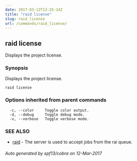 ```yaml
---
date: 2017-03-12T13:25:14Z
title: "raid license"
slug: raid_license
url: /commands/raid_license/
---
```

## raid license

Displays the project license.

### Synopsis


Displays the project license.

```
raid license
```

### Options inherited from parent commands

```
  -c, --color     Toggle color output.
  -d, --debug     Toggle debug mode.
  -v, --verbose   Toggle verbose mode.
```

### SEE ALSO
* [raid](/commands/raid/)	 - The server is used to accept jobs from the rai queue.

###### Auto generated by spf13/cobra on 12-Mar-2017
